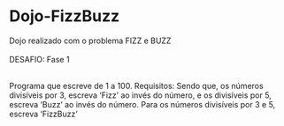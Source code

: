 # Dojo-FizzBuzz
Dojo realizado com o problema FIZZ e BUZZ<br />
<br />
DESAFIO: Fase 1<br /><br />

Programa que escreve de 1 a 100. Requisitos: Sendo que, os números divisíveis por 3, escreva ‘Fizz’ ao invés do número, e os divisíveis por 5, escreva ‘Buzz’ ao invés do número. Para os números divisíveis por 3 e 5, escreva ‘FizzBuzz’
